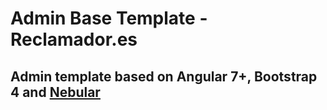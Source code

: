 # Admin Base Template - Reclamador.es

## Admin template based on Angular 7+, Bootstrap 4 and <a href="https://github.com/akveo/nebular">Nebular</a>
